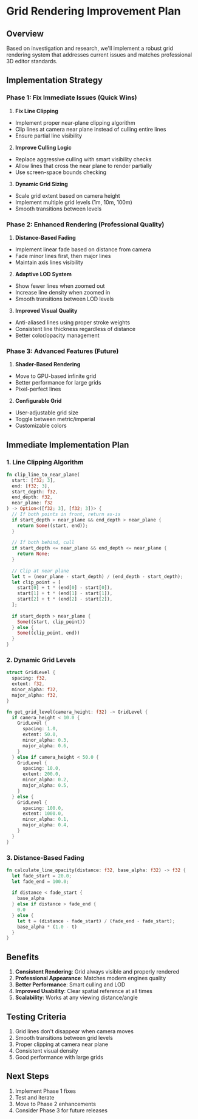 # Grid Rendering Improvement Plan

## Overview
Based on investigation and research, we'll implement a robust grid rendering system that addresses current issues and matches professional 3D editor standards.

## Implementation Strategy

### Phase 1: Fix Immediate Issues (Quick Wins)
1. **Fix Line Clipping**
  - Implement proper near-plane clipping algorithm
  - Clip lines at camera near plane instead of culling entire lines
  - Ensure partial line visibility

2. **Improve Culling Logic**
  - Replace aggressive culling with smart visibility checks
  - Allow lines that cross the near plane to render partially
  - Use screen-space bounds checking

3. **Dynamic Grid Sizing**
  - Scale grid extent based on camera height
  - Implement multiple grid levels (1m, 10m, 100m)
  - Smooth transitions between levels

### Phase 2: Enhanced Rendering (Professional Quality)
1. **Distance-Based Fading**
  - Implement linear fade based on distance from camera
  - Fade minor lines first, then major lines
  - Maintain axis lines visibility

2. **Adaptive LOD System**
  - Show fewer lines when zoomed out
  - Increase line density when zoomed in
  - Smooth transitions between LOD levels

3. **Improved Visual Quality**
  - Anti-aliased lines using proper stroke weights
  - Consistent line thickness regardless of distance
  - Better color/opacity management

### Phase 3: Advanced Features (Future)
1. **Shader-Based Rendering**
  - Move to GPU-based infinite grid
  - Better performance for large grids
  - Pixel-perfect lines

2. **Configurable Grid**
  - User-adjustable grid size
  - Toggle between metric/imperial
  - Customizable colors

## Immediate Implementation Plan

### 1. Line Clipping Algorithm
```rust
fn clip_line_to_near_plane(
  start: [f32; 3], 
  end: [f32; 3], 
  start_depth: f32, 
  end_depth: f32,
  near_plane: f32
) -> Option<([f32; 3], [f32; 3])> {
  // If both points in front, return as-is
  if start_depth > near_plane && end_depth > near_plane {
    return Some((start, end));
  }
  
  // If both behind, cull
  if start_depth <= near_plane && end_depth <= near_plane {
    return None;
  }
  
  // Clip at near plane
  let t = (near_plane - start_depth) / (end_depth - start_depth);
  let clip_point = [
    start[0] + t * (end[0] - start[0]),
    start[1] + t * (end[1] - start[1]),
    start[2] + t * (end[2] - start[2]),
  ];
  
  if start_depth > near_plane {
    Some((start, clip_point))
  } else {
    Some((clip_point, end))
  }
}
```

### 2. Dynamic Grid Levels
```rust
struct GridLevel {
  spacing: f32,
  extent: f32,
  minor_alpha: f32,
  major_alpha: f32,
}

fn get_grid_level(camera_height: f32) -> GridLevel {
  if camera_height < 10.0 {
    GridLevel { 
      spacing: 1.0, 
      extent: 50.0,
      minor_alpha: 0.3,
      major_alpha: 0.6,
    }
  } else if camera_height < 50.0 {
    GridLevel { 
      spacing: 10.0, 
      extent: 200.0,
      minor_alpha: 0.2,
      major_alpha: 0.5,
    }
  } else {
    GridLevel { 
      spacing: 100.0, 
      extent: 1000.0,
      minor_alpha: 0.1,
      major_alpha: 0.4,
    }
  }
}
```

### 3. Distance-Based Fading
```rust
fn calculate_line_opacity(distance: f32, base_alpha: f32) -> f32 {
  let fade_start = 20.0;
  let fade_end = 100.0;
  
  if distance < fade_start {
    base_alpha
  } else if distance > fade_end {
    0.0
  } else {
    let t = (distance - fade_start) / (fade_end - fade_start);
    base_alpha * (1.0 - t)
  }
}
```

## Benefits
1. **Consistent Rendering**: Grid always visible and properly rendered
2. **Professional Appearance**: Matches modern engines quality
3. **Better Performance**: Smart culling and LOD
4. **Improved Usability**: Clear spatial reference at all times
5. **Scalability**: Works at any viewing distance/angle

## Testing Criteria
1. Grid lines don't disappear when camera moves
2. Smooth transitions between grid levels
3. Proper clipping at camera near plane
4. Consistent visual density
5. Good performance with large grids

## Next Steps
1. Implement Phase 1 fixes
2. Test and iterate
3. Move to Phase 2 enhancements
4. Consider Phase 3 for future releases